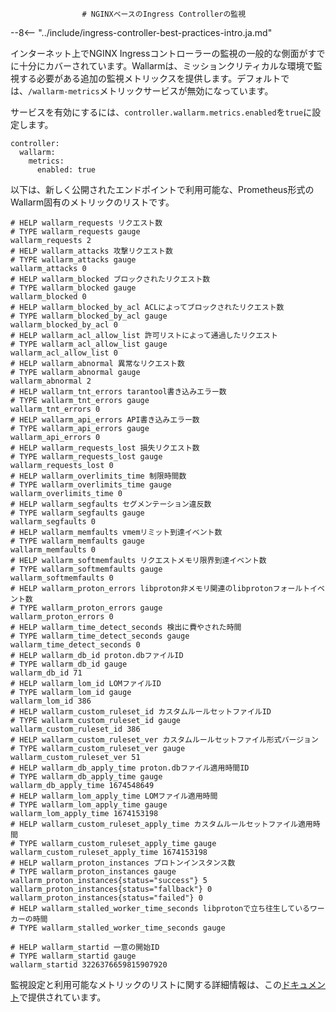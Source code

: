 					# NGINXベースのIngress Controllerの監視

--8<-- "../include/ingress-controller-best-practices-intro.ja.md"

インターネット上でNGINX Ingressコントローラーの監視の一般的な側面がすでに十分にカバーされています。Wallarmは、ミッションクリティカルな環境で監視する必要がある追加の監視メトリックスを提供します。デフォルトでは、`/wallarm-metrics`メトリックサービスが無効になっています。

サービスを有効にするには、`controller.wallarm.metrics.enabled`を`true`に設定します。

```
controller:
  wallarm:
    metrics:
      enabled: true
```

以下は、新しく公開されたエンドポイントで利用可能な、Prometheus形式のWallarm固有のメトリックのリストです。

```
# HELP wallarm_requests リクエスト数
# TYPE wallarm_requests gauge
wallarm_requests 2
# HELP wallarm_attacks 攻撃リクエスト数
# TYPE wallarm_attacks gauge
wallarm_attacks 0
# HELP wallarm_blocked ブロックされたリクエスト数
# TYPE wallarm_blocked gauge
wallarm_blocked 0
# HELP wallarm_blocked_by_acl ACLによってブロックされたリクエスト数
# TYPE wallarm_blocked_by_acl gauge
wallarm_blocked_by_acl 0
# HELP wallarm_acl_allow_list 許可リストによって通過したリクエスト
# TYPE wallarm_acl_allow_list gauge
wallarm_acl_allow_list 0
# HELP wallarm_abnormal 異常なリクエスト数
# TYPE wallarm_abnormal gauge
wallarm_abnormal 2
# HELP wallarm_tnt_errors tarantool書き込みエラー数
# TYPE wallarm_tnt_errors gauge
wallarm_tnt_errors 0
# HELP wallarm_api_errors API書き込みエラー数
# TYPE wallarm_api_errors gauge
wallarm_api_errors 0
# HELP wallarm_requests_lost 損失リクエスト数
# TYPE wallarm_requests_lost gauge
wallarm_requests_lost 0
# HELP wallarm_overlimits_time 制限時間数
# TYPE wallarm_overlimits_time gauge
wallarm_overlimits_time 0
# HELP wallarm_segfaults セグメンテーション違反数
# TYPE wallarm_segfaults gauge
wallarm_segfaults 0
# HELP wallarm_memfaults vmemリミット到達イベント数
# TYPE wallarm_memfaults gauge
wallarm_memfaults 0
# HELP wallarm_softmemfaults リクエストメモリ限界到達イベント数
# TYPE wallarm_softmemfaults gauge
wallarm_softmemfaults 0
# HELP wallarm_proton_errors libproton非メモリ関連のlibprotonフォールトイベント数
# TYPE wallarm_proton_errors gauge
wallarm_proton_errors 0
# HELP wallarm_time_detect_seconds 検出に費やされた時間
# TYPE wallarm_time_detect_seconds gauge
wallarm_time_detect_seconds 0
# HELP wallarm_db_id proton.dbファイルID
# TYPE wallarm_db_id gauge
wallarm_db_id 71
# HELP wallarm_lom_id LOMファイルID
# TYPE wallarm_lom_id gauge
wallarm_lom_id 386
# HELP wallarm_custom_ruleset_id カスタムルールセットファイルID
# TYPE wallarm_custom_ruleset_id gauge
wallarm_custom_ruleset_id 386
# HELP wallarm_custom_ruleset_ver カスタムルールセットファイル形式バージョン
# TYPE wallarm_custom_ruleset_ver gauge
wallarm_custom_ruleset_ver 51
# HELP wallarm_db_apply_time proton.dbファイル適用時間ID
# TYPE wallarm_db_apply_time gauge
wallarm_db_apply_time 1674548649
# HELP wallarm_lom_apply_time LOMファイル適用時間
# TYPE wallarm_lom_apply_time gauge
wallarm_lom_apply_time 1674153198
# HELP wallarm_custom_ruleset_apply_time カスタムルールセットファイル適用時間
# TYPE wallarm_custom_ruleset_apply_time gauge
wallarm_custom_ruleset_apply_time 1674153198
# HELP wallarm_proton_instances プロトンインスタンス数
# TYPE wallarm_proton_instances gauge
wallarm_proton_instances{status="success"} 5
wallarm_proton_instances{status="fallback"} 0
wallarm_proton_instances{status="failed"} 0
# HELP wallarm_stalled_worker_time_seconds libprotonで立ち往生しているワーカーの時間
# TYPE wallarm_stalled_worker_time_seconds gauge

# HELP wallarm_startid 一意の開始ID
# TYPE wallarm_startid gauge
wallarm_startid 3226376659815907920
```

監視設定と利用可能なメトリックのリストに関する詳細情報は、この[ドキュメント](../../../monitoring/intro.md)で提供されています。